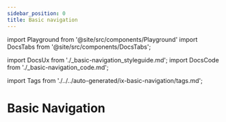 ```yaml
---
sidebar_position: 0
title: Basic navigation
---
```


import Playground from '@site/src/components/Playground'
import DocsTabs from '@site/src/components/DocsTabs';

import DocsUx from './\_basic-navigation_styleguide.md';
import DocsCode from './\_basic-navigation_code.md';

import Tags from './../../auto-generated/ix-basic-navigation/tags.md';

<Tags />

# Basic Navigation

<DocsTabs styleguide={DocsUx} code={DocsCode} />
